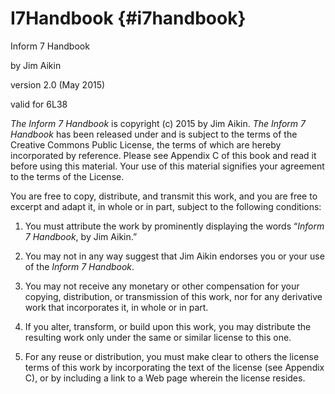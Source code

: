 # I7Handbook {#i7handbook}

Inform 7 Handbook

by Jim Aikin

version 2.0 (May 2015)

valid for 6L38

_The Inform 7 Handbook_ is copyright (c) 2015 by Jim Aikin. _The Inform 7 Handbook_ has been released under and is subject to the terms of the Creative Commons Public License, the terms of which are hereby incorporated by reference. Please see Appendix C of this book and read it before using this material. Your use of this material signifies your agreement to the terms of the License.

You are free to copy, distribute, and transmit this work, and you are free to excerpt and adapt it, in whole or in part, subject to the following conditions:

1) You must attribute the work by prominently displaying the words “_Inform 7 Handbook_, by Jim Aikin.”

2) You may not in any way suggest that Jim Aikin endorses you or your use of the _Inform 7 Handbook_.

3) You may not receive any monetary or other compensation for your copying, distribution, or transmission of this work, nor for any derivative work that incorporates it, in whole or in part.

4) If you alter, transform, or build upon this work, you may distribute the resulting work only under the same or similar license to this one.

5) For any reuse or distribution, you must make clear to others the license terms of this work by incorporating the text of the license (see Appendix C), or by including a link to a Web page wherein the license resides.
